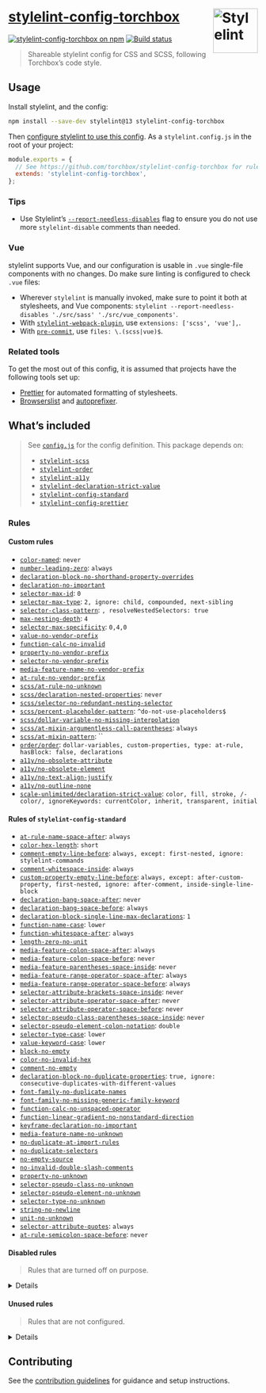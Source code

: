 # [stylelint-config-torchbox](https://www.npmjs.com/package/stylelint-config-torchbox) [<img src="https://raw.githubusercontent.com/torchbox/stylelint-config-torchbox/main/.github/stylelint-logo.svg?sanitize=true" alt="Stylelint" width="90" height="90" align="right">](https://stylelint.io)

[![stylelint-config-torchbox on npm](https://img.shields.io/npm/v/stylelint-config-torchbox.svg)](https://www.npmjs.com/package/stylelint-config-torchbox) [![Build status](https://github.com/torchbox/stylelint-config-torchbox/workflows/CI/badge.svg)](https://github.com/torchbox/stylelint-config-torchbox/actions)

> Shareable stylelint config for CSS and SCSS, following Torchbox’s code style.

## Usage

Install stylelint, and the config:

```sh
npm install --save-dev stylelint@13 stylelint-config-torchbox

```

Then [configure stylelint to use this config](https://stylelint.io/user-guide/configuration/#extends). As a `stylelint.config.js` in the root of your project:

```js
module.exports = {
  // See https://github.com/torchbox/stylelint-config-torchbox for rules.
  extends: 'stylelint-config-torchbox',
};
```

### Tips

- Use Stylelint’s [`--report-needless-disables`](https://stylelint.io/user-guide/node-api/#reportneedlessdisables) flag to ensure you do not use more `stylelint-disable` comments than needed.

### Vue

stylelint supports Vue, and our configuration is usable in `.vue` single-file components with no changes. Do make sure linting is configured to check `.vue` files:

- Wherever `stylelint` is manually invoked, make sure to point it both at stylesheets, and Vue components: `stylelint --report-needless-disables './src/sass' './src/vue_components'`.
- With [`stylelint-webpack-plugin`](https://webpack.js.org/plugins/stylelint-webpack-plugin/), use `extensions: ['scss', 'vue'],`.
- With [`pre-commit`](https://github.com/awebdeveloper/pre-commit-stylelint), use `files: \.(scss|vue)$`.

### Related tools

To get the most out of this config, it is assumed that projects have the following tools set up:

- [Prettier](https://prettier.io/) for automated formatting of stylesheets.
- [Browserslist](https://github.com/browserslist/browserslist) and [autoprefixer](https://github.com/postcss/autoprefixer).

## What’s included

> See [`config.js`](./config.js) for the config definition. This package depends on:
>
> - [`stylelint-scss`](https://github.com/kristerkari/stylelint-scss)
> - [`stylelint-order`](https://github.com/hudochenkov/stylelint-order)
> - [`stylelint-a11y`](https://github.com/YozhikM/stylelint-a11y)
> - [`stylelint-declaration-strict-value`](https://github.com/AndyOGo/stylelint-declaration-strict-value)
> - [`stylelint-config-standard`](https://github.com/stylelint/stylelint-config-standard)
> - [`stylelint-config-prettier`](https://github.com/prettier/stylelint-config-prettier)

<!-- Generated with: npm run build:docs -->

### Rules

#### Custom rules

- [`color-named`](https://stylelint.io/user-guide/rules/color-named/): `never`
- [`number-leading-zero`](https://stylelint.io/user-guide/rules/number-leading-zero/): `always`
- [`declaration-block-no-shorthand-property-overrides`](https://stylelint.io/user-guide/rules/declaration-block-no-shorthand-property-overrides/)
- [`declaration-no-important`](https://stylelint.io/user-guide/rules/declaration-no-important/)
- [`selector-max-id`](https://stylelint.io/user-guide/rules/selector-max-id/): `0`
- [`selector-max-type`](https://stylelint.io/user-guide/rules/selector-max-type/): `2, ignore: child, compounded, next-sibling`
- [`selector-class-pattern`](https://stylelint.io/user-guide/rules/selector-class-pattern/): `, resolveNestedSelectors: true`
- [`max-nesting-depth`](https://stylelint.io/user-guide/rules/max-nesting-depth/): `4`
- [`selector-max-specificity`](https://stylelint.io/user-guide/rules/selector-max-specificity/): `0,4,0`
- [`value-no-vendor-prefix`](https://stylelint.io/user-guide/rules/value-no-vendor-prefix/)
- [`function-calc-no-invalid`](https://stylelint.io/user-guide/rules/function-calc-no-invalid/)
- [`property-no-vendor-prefix`](https://stylelint.io/user-guide/rules/property-no-vendor-prefix/)
- [`selector-no-vendor-prefix`](https://stylelint.io/user-guide/rules/selector-no-vendor-prefix/)
- [`media-feature-name-no-vendor-prefix`](https://stylelint.io/user-guide/rules/media-feature-name-no-vendor-prefix/)
- [`at-rule-no-vendor-prefix`](https://stylelint.io/user-guide/rules/at-rule-no-vendor-prefix/)
- [`scss/at-rule-no-unknown`](https://github.com/kristerkari/stylelint-scss/blob/master/src/rules/at-rule-no-unknown/README.md)
- [`scss/declaration-nested-properties`](https://github.com/kristerkari/stylelint-scss/blob/master/src/rules/declaration-nested-properties/README.md): `never`
- [`scss/selector-no-redundant-nesting-selector`](https://github.com/kristerkari/stylelint-scss/blob/master/src/rules/selector-no-redundant-nesting-selector/README.md)
- [`scss/percent-placeholder-pattern`](https://github.com/kristerkari/stylelint-scss/blob/master/src/rules/percent-placeholder-pattern/README.md): `^do-not-use-placeholders$`
- [`scss/dollar-variable-no-missing-interpolation`](https://github.com/kristerkari/stylelint-scss/blob/master/src/rules/dollar-variable-no-missing-interpolation/README.md)
- [`scss/at-mixin-argumentless-call-parentheses`](https://github.com/kristerkari/stylelint-scss/blob/master/src/rules/at-mixin-argumentless-call-parentheses/README.md): `always`
- [`scss/at-mixin-pattern`](https://github.com/kristerkari/stylelint-scss/blob/master/src/rules/at-mixin-pattern/README.md): ``
- [`order/order`](https://github.com/hudochenkov/stylelint-order/blob/master/rules/order/README.md): `dollar-variables, custom-properties, type: at-rule, hasBlock: false, declarations`
- [`a11y/no-obsolete-attribute`](https://github.com/YozhikM/stylelint-a11y/blob/master/src/rules/no-obsolete-attribute/README.md)
- [`a11y/no-obsolete-element`](https://github.com/YozhikM/stylelint-a11y/blob/master/src/rules/no-obsolete-element/README.md)
- [`a11y/no-text-align-justify`](https://github.com/YozhikM/stylelint-a11y/blob/master/src/rules/no-text-align-justify/README.md)
- [`a11y/no-outline-none`](https://github.com/YozhikM/stylelint-a11y/blob/master/src/rules/no-outline-none/README.md)
- [`scale-unlimited/declaration-strict-value`](https://github.com/AndyOGo/stylelint-declaration-strict-value): `color, fill, stroke, /-color/, ignoreKeywords: currentColor, inherit, transparent, initial`

#### Rules of `stylelint-config-standard`

- [`at-rule-name-space-after`](https://stylelint.io/user-guide/rules/at-rule-name-space-after/): `always`
- [`color-hex-length`](https://stylelint.io/user-guide/rules/color-hex-length/): `short`
- [`comment-empty-line-before`](https://stylelint.io/user-guide/rules/comment-empty-line-before/): `always, except: first-nested, ignore: stylelint-commands`
- [`comment-whitespace-inside`](https://stylelint.io/user-guide/rules/comment-whitespace-inside/): `always`
- [`custom-property-empty-line-before`](https://stylelint.io/user-guide/rules/custom-property-empty-line-before/): `always, except: after-custom-property, first-nested, ignore: after-comment, inside-single-line-block`
- [`declaration-bang-space-after`](https://stylelint.io/user-guide/rules/declaration-bang-space-after/): `never`
- [`declaration-bang-space-before`](https://stylelint.io/user-guide/rules/declaration-bang-space-before/): `always`
- [`declaration-block-single-line-max-declarations`](https://stylelint.io/user-guide/rules/declaration-block-single-line-max-declarations/): `1`
- [`function-name-case`](https://stylelint.io/user-guide/rules/function-name-case/): `lower`
- [`function-whitespace-after`](https://stylelint.io/user-guide/rules/function-whitespace-after/): `always`
- [`length-zero-no-unit`](https://stylelint.io/user-guide/rules/length-zero-no-unit/)
- [`media-feature-colon-space-after`](https://stylelint.io/user-guide/rules/media-feature-colon-space-after/): `always`
- [`media-feature-colon-space-before`](https://stylelint.io/user-guide/rules/media-feature-colon-space-before/): `never`
- [`media-feature-parentheses-space-inside`](https://stylelint.io/user-guide/rules/media-feature-parentheses-space-inside/): `never`
- [`media-feature-range-operator-space-after`](https://stylelint.io/user-guide/rules/media-feature-range-operator-space-after/): `always`
- [`media-feature-range-operator-space-before`](https://stylelint.io/user-guide/rules/media-feature-range-operator-space-before/): `always`
- [`selector-attribute-brackets-space-inside`](https://stylelint.io/user-guide/rules/selector-attribute-brackets-space-inside/): `never`
- [`selector-attribute-operator-space-after`](https://stylelint.io/user-guide/rules/selector-attribute-operator-space-after/): `never`
- [`selector-attribute-operator-space-before`](https://stylelint.io/user-guide/rules/selector-attribute-operator-space-before/): `never`
- [`selector-pseudo-class-parentheses-space-inside`](https://stylelint.io/user-guide/rules/selector-pseudo-class-parentheses-space-inside/): `never`
- [`selector-pseudo-element-colon-notation`](https://stylelint.io/user-guide/rules/selector-pseudo-element-colon-notation/): `double`
- [`selector-type-case`](https://stylelint.io/user-guide/rules/selector-type-case/): `lower`
- [`value-keyword-case`](https://stylelint.io/user-guide/rules/value-keyword-case/): `lower`
- [`block-no-empty`](https://stylelint.io/user-guide/rules/block-no-empty/)
- [`color-no-invalid-hex`](https://stylelint.io/user-guide/rules/color-no-invalid-hex/)
- [`comment-no-empty`](https://stylelint.io/user-guide/rules/comment-no-empty/)
- [`declaration-block-no-duplicate-properties`](https://stylelint.io/user-guide/rules/declaration-block-no-duplicate-properties/): `true, ignore: consecutive-duplicates-with-different-values`
- [`font-family-no-duplicate-names`](https://stylelint.io/user-guide/rules/font-family-no-duplicate-names/)
- [`font-family-no-missing-generic-family-keyword`](https://stylelint.io/user-guide/rules/font-family-no-missing-generic-family-keyword/)
- [`function-calc-no-unspaced-operator`](https://stylelint.io/user-guide/rules/function-calc-no-unspaced-operator/)
- [`function-linear-gradient-no-nonstandard-direction`](https://stylelint.io/user-guide/rules/function-linear-gradient-no-nonstandard-direction/)
- [`keyframe-declaration-no-important`](https://stylelint.io/user-guide/rules/keyframe-declaration-no-important/)
- [`media-feature-name-no-unknown`](https://stylelint.io/user-guide/rules/media-feature-name-no-unknown/)
- [`no-duplicate-at-import-rules`](https://stylelint.io/user-guide/rules/no-duplicate-at-import-rules/)
- [`no-duplicate-selectors`](https://stylelint.io/user-guide/rules/no-duplicate-selectors/)
- [`no-empty-source`](https://stylelint.io/user-guide/rules/no-empty-source/)
- [`no-invalid-double-slash-comments`](https://stylelint.io/user-guide/rules/no-invalid-double-slash-comments/)
- [`property-no-unknown`](https://stylelint.io/user-guide/rules/property-no-unknown/)
- [`selector-pseudo-class-no-unknown`](https://stylelint.io/user-guide/rules/selector-pseudo-class-no-unknown/)
- [`selector-pseudo-element-no-unknown`](https://stylelint.io/user-guide/rules/selector-pseudo-element-no-unknown/)
- [`selector-type-no-unknown`](https://stylelint.io/user-guide/rules/selector-type-no-unknown/)
- [`string-no-newline`](https://stylelint.io/user-guide/rules/string-no-newline/)
- [`unit-no-unknown`](https://stylelint.io/user-guide/rules/unit-no-unknown/)
- [`selector-attribute-quotes`](https://stylelint.io/user-guide/rules/selector-attribute-quotes/): `always`
- [`at-rule-semicolon-space-before`](https://stylelint.io/user-guide/rules/at-rule-semicolon-space-before/): `never`

#### Disabled rules

> Rules that are turned off on purpose.

<details>

- [`declaration-empty-line-before`](https://stylelint.io/user-guide/rules/declaration-empty-line-before/)
- [`no-descending-specificity`](https://stylelint.io/user-guide/rules/no-descending-specificity/)
- [`at-rule-no-unknown`](https://stylelint.io/user-guide/rules/at-rule-no-unknown/)
- [`at-rule-empty-line-before`](https://stylelint.io/user-guide/rules/at-rule-empty-line-before/)
- [`at-rule-name-case`](https://stylelint.io/user-guide/rules/at-rule-name-case/)
- [`at-rule-semicolon-newline-after`](https://stylelint.io/user-guide/rules/at-rule-semicolon-newline-after/)
- [`block-closing-brace-empty-line-before`](https://stylelint.io/user-guide/rules/block-closing-brace-empty-line-before/)
- [`block-closing-brace-newline-after`](https://stylelint.io/user-guide/rules/block-closing-brace-newline-after/)
- [`block-closing-brace-newline-before`](https://stylelint.io/user-guide/rules/block-closing-brace-newline-before/)
- [`block-closing-brace-space-before`](https://stylelint.io/user-guide/rules/block-closing-brace-space-before/)
- [`block-opening-brace-newline-after`](https://stylelint.io/user-guide/rules/block-opening-brace-newline-after/)
- [`block-opening-brace-space-after`](https://stylelint.io/user-guide/rules/block-opening-brace-space-after/)
- [`block-opening-brace-space-before`](https://stylelint.io/user-guide/rules/block-opening-brace-space-before/)
- [`color-hex-case`](https://stylelint.io/user-guide/rules/color-hex-case/)
- [`declaration-block-semicolon-newline-after`](https://stylelint.io/user-guide/rules/declaration-block-semicolon-newline-after/)
- [`declaration-block-semicolon-space-after`](https://stylelint.io/user-guide/rules/declaration-block-semicolon-space-after/)
- [`declaration-block-semicolon-space-before`](https://stylelint.io/user-guide/rules/declaration-block-semicolon-space-before/)
- [`declaration-block-trailing-semicolon`](https://stylelint.io/user-guide/rules/declaration-block-trailing-semicolon/)
- [`declaration-colon-newline-after`](https://stylelint.io/user-guide/rules/declaration-colon-newline-after/)
- [`declaration-colon-space-after`](https://stylelint.io/user-guide/rules/declaration-colon-space-after/)
- [`declaration-colon-space-before`](https://stylelint.io/user-guide/rules/declaration-colon-space-before/)
- [`function-comma-newline-after`](https://stylelint.io/user-guide/rules/function-comma-newline-after/)
- [`function-comma-space-after`](https://stylelint.io/user-guide/rules/function-comma-space-after/)
- [`function-comma-space-before`](https://stylelint.io/user-guide/rules/function-comma-space-before/)
- [`function-max-empty-lines`](https://stylelint.io/user-guide/rules/function-max-empty-lines/)
- [`function-parentheses-newline-inside`](https://stylelint.io/user-guide/rules/function-parentheses-newline-inside/)
- [`function-parentheses-space-inside`](https://stylelint.io/user-guide/rules/function-parentheses-space-inside/)
- [`indentation`](https://stylelint.io/user-guide/rules/indentation/)
- [`max-empty-lines`](https://stylelint.io/user-guide/rules/max-empty-lines/)
- [`media-feature-name-case`](https://stylelint.io/user-guide/rules/media-feature-name-case/)
- [`media-query-list-comma-newline-after`](https://stylelint.io/user-guide/rules/media-query-list-comma-newline-after/)
- [`media-query-list-comma-space-after`](https://stylelint.io/user-guide/rules/media-query-list-comma-space-after/)
- [`media-query-list-comma-space-before`](https://stylelint.io/user-guide/rules/media-query-list-comma-space-before/)
- [`no-eol-whitespace`](https://stylelint.io/user-guide/rules/no-eol-whitespace/)
- [`no-missing-end-of-source-newline`](https://stylelint.io/user-guide/rules/no-missing-end-of-source-newline/)
- [`number-no-trailing-zeros`](https://stylelint.io/user-guide/rules/number-no-trailing-zeros/)
- [`property-case`](https://stylelint.io/user-guide/rules/property-case/)
- [`rule-empty-line-before`](https://stylelint.io/user-guide/rules/rule-empty-line-before/)
- [`selector-combinator-space-after`](https://stylelint.io/user-guide/rules/selector-combinator-space-after/)
- [`selector-combinator-space-before`](https://stylelint.io/user-guide/rules/selector-combinator-space-before/)
- [`selector-descendant-combinator-no-non-space`](https://stylelint.io/user-guide/rules/selector-descendant-combinator-no-non-space/)
- [`selector-list-comma-newline-after`](https://stylelint.io/user-guide/rules/selector-list-comma-newline-after/)
- [`selector-list-comma-space-before`](https://stylelint.io/user-guide/rules/selector-list-comma-space-before/)
- [`selector-max-empty-lines`](https://stylelint.io/user-guide/rules/selector-max-empty-lines/)
- [`selector-pseudo-class-case`](https://stylelint.io/user-guide/rules/selector-pseudo-class-case/)
- [`selector-pseudo-element-case`](https://stylelint.io/user-guide/rules/selector-pseudo-element-case/)
- [`unit-case`](https://stylelint.io/user-guide/rules/unit-case/)
- [`value-list-comma-newline-after`](https://stylelint.io/user-guide/rules/value-list-comma-newline-after/)
- [`value-list-comma-space-after`](https://stylelint.io/user-guide/rules/value-list-comma-space-after/)
- [`value-list-comma-space-before`](https://stylelint.io/user-guide/rules/value-list-comma-space-before/)
- [`value-list-max-empty-lines`](https://stylelint.io/user-guide/rules/value-list-max-empty-lines/)
- [`no-extra-semicolons`](https://stylelint.io/user-guide/rules/no-extra-semicolons/)
- [`linebreaks`](https://stylelint.io/user-guide/rules/linebreaks/)
- [`max-line-length`](https://stylelint.io/user-guide/rules/max-line-length/)
- [`function-comma-newline-before`](https://stylelint.io/user-guide/rules/function-comma-newline-before/)
- [`value-list-comma-newline-before`](https://stylelint.io/user-guide/rules/value-list-comma-newline-before/)
- [`declaration-block-semicolon-newline-before`](https://stylelint.io/user-guide/rules/declaration-block-semicolon-newline-before/)
- [`block-closing-brace-space-after`](https://stylelint.io/user-guide/rules/block-closing-brace-space-after/)
- [`block-opening-brace-newline-before`](https://stylelint.io/user-guide/rules/block-opening-brace-newline-before/)
- [`selector-list-comma-newline-before`](https://stylelint.io/user-guide/rules/selector-list-comma-newline-before/)
- [`selector-list-comma-space-after`](https://stylelint.io/user-guide/rules/selector-list-comma-space-after/)
- [`media-query-list-comma-newline-before`](https://stylelint.io/user-guide/rules/media-query-list-comma-newline-before/)
- [`at-rule-name-newline-after`](https://stylelint.io/user-guide/rules/at-rule-name-newline-after/)
- [`no-empty-first-line`](https://stylelint.io/user-guide/rules/no-empty-first-line/)
- [`unicode-bom`](https://stylelint.io/user-guide/rules/unicode-bom/)
- [`string-quotes`](https://stylelint.io/user-guide/rules/string-quotes/)

</details>

#### Unused rules

> Rules that are not configured.

<details>

- [`comment-word-disallowed-list`](https://stylelint.io/user-guide/rules/comment-word-disallowed-list/)
- [`custom-media-pattern`](https://stylelint.io/user-guide/rules/custom-media-pattern/)
- [`custom-property-pattern`](https://stylelint.io/user-guide/rules/custom-property-pattern/)
- [`declaration-block-no-redundant-longhand-properties`](https://stylelint.io/user-guide/rules/declaration-block-no-redundant-longhand-properties/)
- [`declaration-property-unit-disallowed-list`](https://stylelint.io/user-guide/rules/declaration-property-unit-disallowed-list/)
- [`declaration-property-unit-allowed-list`](https://stylelint.io/user-guide/rules/declaration-property-unit-allowed-list/)
- [`declaration-property-value-disallowed-list`](https://stylelint.io/user-guide/rules/declaration-property-value-disallowed-list/)
- [`declaration-property-value-allowed-list`](https://stylelint.io/user-guide/rules/declaration-property-value-allowed-list/)
- [`font-family-name-quotes`](https://stylelint.io/user-guide/rules/font-family-name-quotes/)
- [`font-weight-notation`](https://stylelint.io/user-guide/rules/font-weight-notation/)
- [`function-disallowed-list`](https://stylelint.io/user-guide/rules/function-disallowed-list/)
- [`function-url-no-scheme-relative`](https://stylelint.io/user-guide/rules/function-url-no-scheme-relative/)
- [`function-url-quotes`](https://stylelint.io/user-guide/rules/function-url-quotes/)
- [`function-url-scheme-disallowed-list`](https://stylelint.io/user-guide/rules/function-url-scheme-disallowed-list/)
- [`function-url-scheme-allowed-list`](https://stylelint.io/user-guide/rules/function-url-scheme-allowed-list/)
- [`function-allowed-list`](https://stylelint.io/user-guide/rules/function-allowed-list/)
- [`keyframes-name-pattern`](https://stylelint.io/user-guide/rules/keyframes-name-pattern/)
- [`linebreaks`](https://stylelint.io/user-guide/rules/linebreaks/)
- [`media-feature-name-disallowed-list`](https://stylelint.io/user-guide/rules/media-feature-name-disallowed-list/)
- [`media-feature-name-value-allowed-list`](https://stylelint.io/user-guide/rules/media-feature-name-value-allowed-list/)
- [`media-feature-name-allowed-list`](https://stylelint.io/user-guide/rules/media-feature-name-allowed-list/)
- [`no-empty-first-line`](https://stylelint.io/user-guide/rules/no-empty-first-line/)
- [`no-unknown-animations`](https://stylelint.io/user-guide/rules/no-unknown-animations/)
- [`number-max-precision`](https://stylelint.io/user-guide/rules/number-max-precision/)
- [`property-disallowed-list`](https://stylelint.io/user-guide/rules/property-disallowed-list/)
- [`property-allowed-list`](https://stylelint.io/user-guide/rules/property-allowed-list/)
- [`scss/partial-no-import`](https://github.com/kristerkari/stylelint-scss/blob/master/src/rules/partial-no-import/README.md)
- [`scss/selector-nest-combinators`](https://github.com/kristerkari/stylelint-scss/blob/master/src/rules/selector-nest-combinators/README.md)
- [`selector-attribute-operator-disallowed-list`](https://stylelint.io/user-guide/rules/selector-attribute-operator-disallowed-list/)
- [`selector-attribute-operator-allowed-list`](https://stylelint.io/user-guide/rules/selector-attribute-operator-allowed-list/)
- [`selector-combinator-disallowed-list`](https://stylelint.io/user-guide/rules/selector-combinator-disallowed-list/)
- [`selector-combinator-allowed-list`](https://stylelint.io/user-guide/rules/selector-combinator-allowed-list/)
- [`selector-max-attribute`](https://stylelint.io/user-guide/rules/selector-max-attribute/)
- [`selector-max-class`](https://stylelint.io/user-guide/rules/selector-max-class/)
- [`selector-max-combinators`](https://stylelint.io/user-guide/rules/selector-max-combinators/)
- [`selector-max-compound-selectors`](https://stylelint.io/user-guide/rules/selector-max-compound-selectors/)
- [`selector-max-pseudo-class`](https://stylelint.io/user-guide/rules/selector-max-pseudo-class/)
- [`selector-max-universal`](https://stylelint.io/user-guide/rules/selector-max-universal/)
- [`selector-nested-pattern`](https://stylelint.io/user-guide/rules/selector-nested-pattern/)
- [`selector-pseudo-class-disallowed-list`](https://stylelint.io/user-guide/rules/selector-pseudo-class-disallowed-list/)
- [`selector-pseudo-class-allowed-list`](https://stylelint.io/user-guide/rules/selector-pseudo-class-allowed-list/)
- [`selector-pseudo-element-disallowed-list`](https://stylelint.io/user-guide/rules/selector-pseudo-element-disallowed-list/)
- [`selector-pseudo-element-allowed-list`](https://stylelint.io/user-guide/rules/selector-pseudo-element-allowed-list/)
- [`time-min-milliseconds`](https://stylelint.io/user-guide/rules/time-min-milliseconds/)
- [`unit-disallowed-list`](https://stylelint.io/user-guide/rules/unit-disallowed-list/)
- [`unit-allowed-list`](https://stylelint.io/user-guide/rules/unit-allowed-list/)
- [`value-keyword-case`](https://stylelint.io/user-guide/rules/value-keyword-case/)
- [`scss/dollar-variable-pattern`](https://github.com/kristerkari/stylelint-scss/blob/master/src/rules/dollar-variable-pattern/README.md)
- [`scss/at-function-pattern`](https://github.com/kristerkari/stylelint-scss/blob/master/src/rules/at-function-pattern/README.md)
- [`scss/at-import-partial-extension-blacklist`](https://github.com/kristerkari/stylelint-scss/blob/master/src/rules/at-import-partial-extension-blacklist/README.md)
- [`scss/at-import-partial-extension-whitelist`](https://github.com/kristerkari/stylelint-scss/blob/master/src/rules/at-import-partial-extension-whitelist/README.md)
- [`scss/dollar-variable-default`](https://github.com/kristerkari/stylelint-scss/blob/master/src/rules/dollar-variable-default/README.md)
- [`scss/no-dollar-variables`](https://github.com/kristerkari/stylelint-scss/blob/master/src/rules/no-dollar-variables/README.md)
- [`order/properties-alphabetical-order`](https://github.com/hudochenkov/stylelint-order/blob/master/rules/properties-alphabetical-order/README.md)
- [`a11y/content-property-no-static-value`](https://github.com/YozhikM/stylelint-a11y/blob/master/src/rules/content-property-no-static-value/README.md)
- [`a11y/font-size-is-readable`](https://github.com/YozhikM/stylelint-a11y/blob/master/src/rules/font-size-is-readable/README.md)
- [`a11y/line-height-is-vertical-rhythmed`](https://github.com/YozhikM/stylelint-a11y/blob/master/src/rules/line-height-is-vertical-rhythmed/README.md)
- [`a11y/media-prefers-color-scheme`](https://github.com/YozhikM/stylelint-a11y/blob/master/src/rules/media-prefers-color-scheme/README.md)
- [`a11y/media-prefers-reduced-motion`](https://github.com/YozhikM/stylelint-a11y/blob/master/src/rules/media-prefers-reduced-motion/README.md)
- [`a11y/no-display-none`](https://github.com/YozhikM/stylelint-a11y/blob/master/src/rules/no-display-none/README.md)
- [`a11y/no-spread-text`](https://github.com/YozhikM/stylelint-a11y/blob/master/src/rules/no-spread-text/README.md)
- [`a11y/selector-pseudo-class-focus`](https://github.com/YozhikM/stylelint-a11y/blob/master/src/rules/selector-pseudo-class-focus/README.md)
- [`at-rule-disallowed-list`](https://stylelint.io/user-guide/rules/at-rule-disallowed-list/)
- [`at-rule-property-required-list`](https://stylelint.io/user-guide/rules/at-rule-property-required-list/)
- [`at-rule-allowed-list`](https://stylelint.io/user-guide/rules/at-rule-allowed-list/)
- [`color-no-hex`](https://stylelint.io/user-guide/rules/color-no-hex/)
- [`selector-id-pattern`](https://stylelint.io/user-guide/rules/selector-id-pattern/)
- [`scss/at-else-closing-brace-newline-after`](https://github.com/kristerkari/stylelint-scss/blob/master/src/rules/at-else-closing-brace-newline-after/README.md)
- [`scss/at-else-closing-brace-space-after`](https://github.com/kristerkari/stylelint-scss/blob/master/src/rules/at-else-closing-brace-space-after/README.md)
- [`scss/at-else-empty-line-before`](https://github.com/kristerkari/stylelint-scss/blob/master/src/rules/at-else-empty-line-before/README.md)
- [`scss/at-else-if-parentheses-space-before`](https://github.com/kristerkari/stylelint-scss/blob/master/src/rules/at-else-if-parentheses-space-before/README.md)
- [`scss/at-extend-no-missing-placeholder`](https://github.com/kristerkari/stylelint-scss/blob/master/src/rules/at-extend-no-missing-placeholder/README.md)
- [`scss/at-function-parentheses-space-before`](https://github.com/kristerkari/stylelint-scss/blob/master/src/rules/at-function-parentheses-space-before/README.md)
- [`scss/at-if-closing-brace-newline-after`](https://github.com/kristerkari/stylelint-scss/blob/master/src/rules/at-if-closing-brace-newline-after/README.md)
- [`scss/at-if-closing-brace-space-after`](https://github.com/kristerkari/stylelint-scss/blob/master/src/rules/at-if-closing-brace-space-after/README.md)
- [`scss/at-import-no-partial-leading-underscore`](https://github.com/kristerkari/stylelint-scss/blob/master/src/rules/at-import-no-partial-leading-underscore/README.md)
- [`scss/at-mixin-parentheses-space-before`](https://github.com/kristerkari/stylelint-scss/blob/master/src/rules/at-mixin-parentheses-space-before/README.md)
- [`scss/declaration-nested-properties-no-divided-groups`](https://github.com/kristerkari/stylelint-scss/blob/master/src/rules/declaration-nested-properties-no-divided-groups/README.md)
- [`scss/dollar-variable-colon-newline-after`](https://github.com/kristerkari/stylelint-scss/blob/master/src/rules/dollar-variable-colon-newline-after/README.md)
- [`scss/dollar-variable-colon-space-after`](https://github.com/kristerkari/stylelint-scss/blob/master/src/rules/dollar-variable-colon-space-after/README.md)
- [`scss/dollar-variable-colon-space-before`](https://github.com/kristerkari/stylelint-scss/blob/master/src/rules/dollar-variable-colon-space-before/README.md)
- [`scss/dollar-variable-empty-line-before`](https://github.com/kristerkari/stylelint-scss/blob/master/src/rules/dollar-variable-empty-line-before/README.md)
- [`scss/double-slash-comment-empty-line-before`](https://github.com/kristerkari/stylelint-scss/blob/master/src/rules/double-slash-comment-empty-line-before/README.md)
- [`scss/double-slash-comment-inline`](https://github.com/kristerkari/stylelint-scss/blob/master/src/rules/double-slash-comment-inline/README.md)
- [`scss/double-slash-comment-whitespace-inside`](https://github.com/kristerkari/stylelint-scss/blob/master/src/rules/double-slash-comment-whitespace-inside/README.md)
- [`scss/operator-no-newline-after`](https://github.com/kristerkari/stylelint-scss/blob/master/src/rules/operator-no-newline-after/README.md)
- [`scss/operator-no-newline-before`](https://github.com/kristerkari/stylelint-scss/blob/master/src/rules/operator-no-newline-before/README.md)
- [`scss/operator-no-unspaced`](https://github.com/kristerkari/stylelint-scss/blob/master/src/rules/operator-no-unspaced/README.md)
- [`alpha-value-notation`](https://stylelint.io/user-guide/rules/alpha-value-notation/)
- [`color-function-notation`](https://stylelint.io/user-guide/rules/color-function-notation/)
- [`hue-degree-notation`](https://stylelint.io/user-guide/rules/hue-degree-notation/)
- [`scss/comment-no-empty`](https://github.com/kristerkari/stylelint-scss/blob/master/src/rules/comment-no-empty/README.md)
- [`scss/dollar-variable-empty-line-after`](https://github.com/kristerkari/stylelint-scss/blob/master/src/rules/dollar-variable-empty-line-after/README.md)
- [`scss/dollar-variable-first-in-block`](https://github.com/kristerkari/stylelint-scss/blob/master/src/rules/dollar-variable-first-in-block/README.md)
- [`scss/no-duplicate-mixins`](https://github.com/kristerkari/stylelint-scss/blob/master/src/rules/no-duplicate-mixins/README.md)
- [`scss/no-global-function-names`](https://github.com/kristerkari/stylelint-scss/blob/master/src/rules/no-global-function-names/README.md)
- [`scss/at-each-key-value-single-line`](https://github.com/kristerkari/stylelint-scss/blob/master/src/rules/at-each-key-value-single-line/README.md)
- [`scss/at-function-named-arguments`](https://github.com/kristerkari/stylelint-scss/blob/master/src/rules/at-function-named-arguments/README.md)
- [`scss/at-if-no-null`](https://github.com/kristerkari/stylelint-scss/blob/master/src/rules/at-if-no-null/README.md)
- [`scss/at-import-partial-extension`](https://github.com/kristerkari/stylelint-scss/blob/master/src/rules/at-import-partial-extension/README.md)
- [`scss/at-mixin-named-arguments`](https://github.com/kristerkari/stylelint-scss/blob/master/src/rules/at-mixin-named-arguments/README.md)
- [`scss/at-rule-conditional-no-parentheses`](https://github.com/kristerkari/stylelint-scss/blob/master/src/rules/at-rule-conditional-no-parentheses/README.md)
- [`scss/comment-no-loud`](https://github.com/kristerkari/stylelint-scss/blob/master/src/rules/comment-no-loud/README.md)
- [`scss/dimension-no-non-numeric-values`](https://github.com/kristerkari/stylelint-scss/blob/master/src/rules/dimension-no-non-numeric-values/README.md)
- [`scss/function-color-relative`](https://github.com/kristerkari/stylelint-scss/blob/master/src/rules/function-color-relative/README.md)
- [`scss/function-quote-no-quoted-strings-inside`](https://github.com/kristerkari/stylelint-scss/blob/master/src/rules/function-quote-no-quoted-strings-inside/README.md)
- [`scss/function-unquote-no-unquoted-strings-inside`](https://github.com/kristerkari/stylelint-scss/blob/master/src/rules/function-unquote-no-unquoted-strings-inside/README.md)
- [`scss/map-keys-quotes`](https://github.com/kristerkari/stylelint-scss/blob/master/src/rules/map-keys-quotes/README.md)
- [`scss/no-duplicate-dollar-variables`](https://github.com/kristerkari/stylelint-scss/blob/master/src/rules/no-duplicate-dollar-variables/README.md)
- [`scss/selector-no-union-class-name`](https://github.com/kristerkari/stylelint-scss/blob/master/src/rules/selector-no-union-class-name/README.md)
- [`scss/media-feature-value-dollar-variable`](https://github.com/kristerkari/stylelint-scss/blob/master/src/rules/media-feature-value-dollar-variable/README.md)
- [`selector-no-qualifying-type`](https://stylelint.io/user-guide/rules/selector-no-qualifying-type/)
- [`shorthand-property-no-redundant-values`](https://stylelint.io/user-guide/rules/shorthand-property-no-redundant-values/)
- [`order/properties-order`](https://github.com/hudochenkov/stylelint-order/blob/master/rules/properties-order/README.md)

</details>

## Contributing

See the [contribution guidelines](CONTRIBUTING.md) for guidance and setup instructions.
